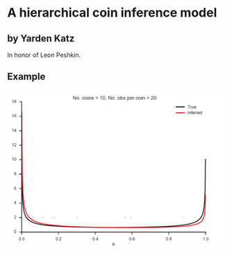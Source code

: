 # A hierarchical coin inference model

## by Yarden Katz

In honor of Leon Peshkin.

## Example

![Example](./example_U-shaped_beta.png)
